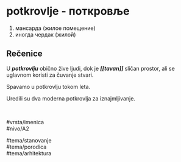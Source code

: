 # potkrovlje - поткровље

1. мансарда (жилое помещение)  
2. иногда чердак (жилой)

## Rečenice

U ***potkrovlju*** obično žive ljudi, dok je ***[[tavan]]*** sličan prostor, ali se uglavnom koristi za čuvanje stvari.

Spavamo u potkrovlju tokom leta.

Uredili su dva moderna potkrovlja za iznajmljivanje.

<br>

#vrsta/imenica  
#nivo/A2  

#tema/stanovanje  
#tema/porodica  
#tema/arhitektura  
